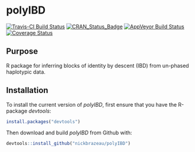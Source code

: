 # polyIBD
[![Travis-CI Build Status](https://travis-ci.org/nickbrazeau/polyIBD.svg?branch=master)](https://travis-ci.org/nickbrazeau/polyIBD)
[![CRAN_Status_Badge](http://www.r-pkg.org/badges/version/polyIBD)](https://cran.r-project.org/package=polyIBD)
[![AppVeyor Build Status](https://ci.appveyor.com/api/projects/status/github/nickbrazeau/polyIBD?branch=master&svg=true)](https://ci.appveyor.com/project/nickbrazeau/polyIBD)
[![Coverage Status](https://img.shields.io/codecov/c/github/nickbrazeau/polyIBD/master.svg)](https://codecov.io/github/nickbrazeau/polyIBD?branch=master)

## Purpose 
  
R package for inferring blocks of identity by descent (IBD) from un-phased haplotypic data.
  

## Installation 
To install the current version of _polyIBD_, first ensure that you have the R-package _devtools_:
``` r
install.packages("devtools")
```

Then download and build _polyIBD_ from Github with: 
``` r
devtools::install_github("nickbrazeau/polyIBD")
```
